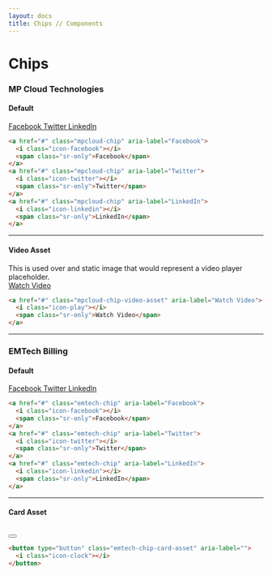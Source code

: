 ```yaml
---
layout: docs
title: Chips // Components
---
```



# Chips

### MP Cloud Technologies
#### Default
<a href="#" class="mpcloud-chip" aria-label="Facebook">
  <i class="icon-facebook"></i>
  <span class="sr-only">Facebook</span>
</a>
<a href="#" class="mpcloud-chip" aria-label="Twitter">
  <i class="icon-twitter"></i>
  <span class="sr-only">Twitter</span>
</a>
<a href="#" class="mpcloud-chip" aria-label="LinkedIn">
  <i class="icon-linkedin"></i>
  <span class="sr-only">LinkedIn</span>
</a>

```html
<a href="#" class="mpcloud-chip" aria-label="Facebook">
  <i class="icon-facebook"></i>
  <span class="sr-only">Facebook</span>
</a>
<a href="#" class="mpcloud-chip" aria-label="Twitter">
  <i class="icon-twitter"></i>
  <span class="sr-only">Twitter</span>
</a>
<a href="#" class="mpcloud-chip" aria-label="LinkedIn">
  <i class="icon-linkedin"></i>
  <span class="sr-only">LinkedIn</span>
</a>
```

----

#### Video Asset
This is used over and static image that would represent a video player placeholder.<br>
<a href="#" class="mpcloud-chip-video-asset" aria-label="Watch Video">
  <i class="icon-play"></i>
  <span class="sr-only">Watch Video</span>
</a>

```html
<a href="#" class="mpcloud-chip-video-asset" aria-label="Watch Video">
  <i class="icon-play"></i>
  <span class="sr-only">Watch Video</span>
</a>
```

----

### EMTech Billing
#### Default
<a href="#" class="emtech-chip" aria-label="Facebook">
  <i class="icon-facebook"></i>
  <span class="sr-only">Facebook</span>
</a>
<a href="#" class="emtech-chip" aria-label="Twitter">
  <i class="icon-twitter"></i>
  <span class="sr-only">Twitter</span>
</a>
<a href="#" class="emtech-chip" aria-label="LinkedIn">
  <i class="icon-linkedin"></i>
  <span class="sr-only">LinkedIn</span>
</a>

```html
<a href="#" class="emtech-chip" aria-label="Facebook">
  <i class="icon-facebook"></i>
  <span class="sr-only">Facebook</span>
</a>
<a href="#" class="emtech-chip" aria-label="Twitter">
  <i class="icon-twitter"></i>
  <span class="sr-only">Twitter</span>
</a>
<a href="#" class="emtech-chip" aria-label="LinkedIn">
  <i class="icon-linkedin"></i>
  <span class="sr-only">LinkedIn</span>
</a>
```

----

#### Card Asset
<br>
<button type="button" class="emtech-chip-card-asset" aria-label="">
  <i class="icon-clock"></i>
</button>

```html
<button type="button" class="emtech-chip-card-asset" aria-label="">
  <i class="icon-clock"></i>
</button>
```
